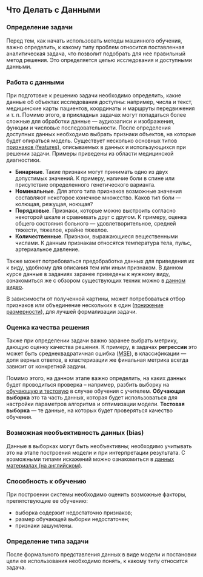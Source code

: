 ## Что Делать с Данными

### Определение задачи
Перед тем, как начать использовать методы машинного обучения, важно определить, к какому типу проблем относится поставленная аналитическая задача, что позволит подобрать для нее правильный метод решения. Это определяется целью исследования и доступными данными.

### Работа с данными
При подготовке к решению задачи необходимо определить, какие данные об объектах исследования доступны: например, числа и текст, медицинские карты пациентов, координаты и маршруты передвижения и т. п. Помимо этого, в прикладных задачах могут попадаться более сложные для обработки данные — аудиозаписи и изображения, функции и числовые последовательности.
После определения доступных данных необходимо выбрать признаки объектов, на которые будет опираться модель.
Существует несколько основных типов [признаков (features)](http://www.machinelearning.ru/wiki/index.php?title=%D0%9F%D1%80%D0%B8%D0%B7%D0%BD%D0%B0%D0%BA%D0%BE%D0%B2%D0%BE%D0%B5_%D0%BE%D0%BF%D0%B8%D1%81%D0%B0%D0%BD%D0%B8%D0%B5), описываемых в данных и использующихся при решении задачи. Примеры приведены из области медицинской диагностики.

- **Бинарные**. Такие признаки могут принимать одно из двух допустимых значений. К примеру, наличие боли в спине или присутствие определенного генетического варианта.
- **Номинальные**. Для этого типа признаков возможные значения составляют некоторое конечное множество. Каков тип боли — колющая, режущая, ноющая?
- **Порядковые**. Признаки, которые можно выстроить согласно некоторой шкале и сравнивать друг с другом. К примеру, оценка общего состояния больного — удовлетворительное, средней тяжести, тяжелое, крайне тяжелое.
- **Количественные**. Признаки, выражающиеся вещественными числами. К данным признакам относятся температура тела, пульс, артериальное давление.

Также может потребоваться предобработка данных для приведения их к виду, удобному для описания тем или иным признаком. В данном курсе данные в заданиях заранее приведены к нужному виду, ознакомиться же с обзором существующих техник можно в [данном видео](https://www.coursera.org/lecture/vvedenie-mashinnoe-obuchenie/priedobrabotka-dannykh-okkCL).

В зависимости от полученной картины, может потребоваться отбор признаков или объединение нескольких в один ([понижение размерности](https://ru.wikipedia.org/wiki/%D0%A1%D0%BD%D0%B8%D0%B6%D0%B5%D0%BD%D0%B8%D0%B5_%D1%80%D0%B0%D0%B7%D0%BC%D0%B5%D1%80%D0%BD%D0%BE%D1%81%D1%82%D0%B8)), для лучшей формализации задачи.

### Оценка качества решения
Также при определении задачи важно заранее выбрать метрику, дающую оценку качества решения. К примеру, в задачах **регрессии** это может быть среднеквадратичная ошибка ([MSE](https://ru.wikipedia.org/wiki/%D0%A1%D1%80%D0%B5%D0%B4%D0%BD%D0%B5%D0%BA%D0%B2%D0%B0%D0%B4%D1%80%D0%B0%D1%82%D0%B8%D1%87%D0%B5%D1%81%D0%BA%D0%BE%D0%B5_%D0%BE%D1%82%D0%BA%D0%BB%D0%BE%D0%BD%D0%B5%D0%BD%D0%B8%D0%B5)), в классификации — доля верных ответов, в кластеризации же финальная метрика всегда зависит от конкретной задачи.

Помимо этого, на данном этапе важно определить, на каких данных будет проводиться проверка – например, разбить выборку на [обучающую и тестовую](http://www.machinelearning.ru/wiki/index.php?title=%D0%9E%D0%B1%D1%83%D1%87%D0%B0%D1%8E%D1%89%D0%B0%D1%8F_%D0%B2%D1%8B%D0%B1%D0%BE%D1%80%D0%BA%D0%B0) в случае обучения с учителем. **Обучающая выборка** это та часть данных, которая будет использоваться для настройки параметров алгоритма и оптимизации модели. **Тестовая выборка** — те данные, на которых будет проверяться качество обучения.


### Возможная необъективность данных (bias)
Данные в выборках могут быть необъективны; необходимо учитывать это на этапе построения модели и при интерпретации результата. С возможными типами искажений можно ознакомиться в [данных материалах (на английском)](https://developers.google.com/machine-learning/glossary#bias_ethics).


### Способность к обучению
При построении системы необходимо оценить возможные факторы, препятствующие ее обучению:
- выборка содержит недостаточно признаков;
- размер обучающей выборки недостаточен;
- признаки зашумлены.

### Определение типа задачи
После формального представления данных в виде модели и постановки цели ее использования необходимо понять, к какому типу относится задача.
